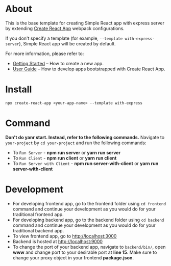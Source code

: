 # About

This is the base template for creating Simple React app with express server by extending [Create React App](https://github.com/facebook/create-react-app) webpack configurations.

If you don't specify a template (for example, `--template with-express-server`), Simple React app will be created by default.

For more information, please refer to:

- [Getting Started](https://create-react-app.dev/docs/getting-started) – How to create a new app.
- [User Guide](https://create-react-app.dev) – How to develop apps bootstrapped with Create React App.

# Install

`npx create-react-app <your-app-name> --template with-express `

# Command

<b>Don't do yanr start. Instead, refer to the following commands.</b>
Navigate to `your-project` by `cd your-project` and run the following commands:

- To `Run Server` - <b>npm run server</b> or <b>yarn run server</b>
- To `Run Client` - <b>npm run client</b> or <b>yarn run client</b>
- To `Run Server with Client` - <b>npm run server-with-client</b> or <b>yarn run server-with-client</b>

# Development

- For developing frontend app, go to the frontend folder using `cd frontend` command and continue your development as you would do for your traditional frontend app.
- For developing backend app, go to the backend folder using `cd backend` command and continue your development as you would do for your traditional backend app.
- To view frontend app, go to [http://localhost:3000](http://localhost:3000)
- Backend is hosted at [http://localhost:9000](http://localhost:9000)
- To change the port of your backend app, navigate to `backend/bin/`, open <b>www</b> and change port to your desirable port at <b>line 15</b>. Make sure to change your proxy object in your frontend <b>package.json</b>.
